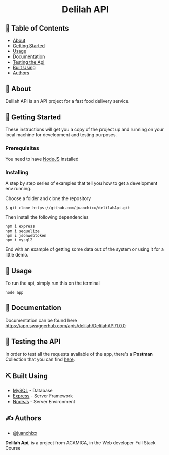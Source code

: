 <h1 align="center">Delilah API</h1>

## 📝 Table of Contents

- [About](#about)
- [Getting Started](#getting_started)
- [Usage](#usage)
- [Documentation](#documentation)
- [Testing the Api](#testing)
- [Built Using](#built_using)
- [Authors](#authors)

## 🧐 About <a name = "about"></a>

Delilah API is an API project for a fast food delivery service.

## 🏁 Getting Started <a name = "getting_started"></a>

These instructions will get you a copy of the project up and running on your local machine for development and testing purposes.

### Prerequisites

You need to have [NodeJS](https://nodejs.org/) installed

### Installing

A step by step series of examples that tell you how to get a development env running.

Choose a folder and clone the repository

```
$ git clone https://github.com/juanchixx/delilahApi.git
```

Then install the following dependencies

```
npm i express
npm i sequelize
npm i jsonwebtoken
npm i mysql2
```

End with an example of getting some data out of the system or using it for a little demo.


## 🎈 Usage <a name="usage"></a>

To run the api, simply run this on the terminal
```
node app
```

## 📄 Documentation <a name="documentation"></a>

Documentation can be found here
https://app.swaggerhub.com/apis/delilah/DelilahAPI/1.0.0

## 🚀 Testing the API <a name = "testing"></a>

In order to test all the requests available of the app, there's a **Postman** Collection that you can find [here](https://www.getpostman.com/collections/e6c522c4d8a8ebfd2547).

## ⛏️ Built Using <a name = "built_using"></a>

- [MySQL](https://www.mysql.com/) - Database
- [Express](https://expressjs.com/) - Server Framework
- [NodeJs](https://nodejs.org/en/) - Server Environment

## ✍️ Authors <a name = "authors"></a>

- [@juanchixx](https://github.com/juanchixx)

**Delilah Api**, is a project from ACAMICA, in the Web developer Full Stack Course
